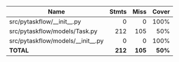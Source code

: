 | Name                                  |    Stmts |     Miss |   Cover |
|-------------------------------------- | -------: | -------: | ------: |
| src/pytaskflow/\_\_init\_\_.py        |        0 |        0 |    100% |
| src/pytaskflow/models/Task.py         |      212 |      105 |     50% |
| src/pytaskflow/models/\_\_init\_\_.py |        0 |        0 |    100% |
|                             **TOTAL** |  **212** |  **105** | **50%** |
